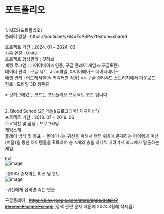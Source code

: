 # 포트폴리오
<br/>
1. MZS(포트폴리오)<br/>
플레이 영상 : https://youtu.be/yHl4uZsASPw?feature=shared<br/>

프로젝트 기간 : 2024. 01 ~ 2024. 03<br/>
사용 엔진 : Unity<br/>
프로젝트 형상관리 : 깃허브<br/>
계정 로그인 : 파이어베이스 인증, 구글 플레이 게임즈(구글토큰) <br/>
데이터 관리 : 구글 시트, Json파일, 파이어베이스 데이터베이스<br/>
에셋 관리 : 어드레서블(적 캐릭터만 적용) => 구글 클라우드 스토리지에서 다운로드 <br/>
장르 : 모바일 3D 생존류<br/>

※ 깃허브에있는 코드는 포트폴리오 프로젝트 코드 입니다.<br/>
<br/>
<br/>
2. Blood School(2인개발)(프로그래머1,디자이너1)<br/>
프로젝트 기간 : 2018. 07 ~ 2019. 06<br/>
주요역할 및 담당 : 프로그래밍<br/>
게임소개<br/>
플레이 방식 및 목표 = 돌아다니는 귀신을 피해서 랜덤 위치에 존재하는 아이템과 미션(퍼즐)을 통한 아이템들을 획득하여 총 4개의 층을 하나씩 내려가서 학교에서 탈출하는 게임<br/>

Ex)<br/>
 ![image](https://github.com/glory2536/LeeYoungKwang/assets/70477086/bedc0d65-44b0-48a0-af78-e7ad2a663af1)<br/>

-층마다 존재하는 미션 및 힌트<br/>
 ![image](https://github.com/glory2536/LeeYoungKwang/assets/70477086/b8f2108c-e6c3-46a6-a246-0c83e63f5025)<br/>

-귀신에게 잡히면 죽는 연출<br/>

구글플레이 : ~~https://play.google.com/store/apps/details?id=com.Escape.Escape~~ (정책 관련 문제 때문에 2024.3월에 삭제됨)<br/>

